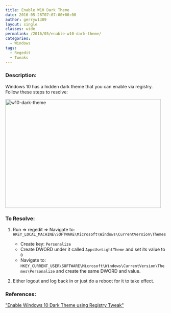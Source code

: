 ```yaml
---
title: Enable W10 Dark Theme
date: 2016-05-28T07:07:00+00:00
author: gerryw1389
layout: single
classes: wide
permalink: /2016/05/enable-w10-dark-theme/
categories:
  - Windows
tags:
  - Regedit
  - Tweaks
---
```

<!--more-->

### Description:

Windows 10 has a hidden dark theme that you can enable via registry. Follow these steps to resolve:

  <img class="alignnone size-full wp-image-736" src="https://automationadmin.com/assets/images/uploads/2016/09/w10-dark-theme.png" alt="w10-dark-theme" width="487" height="341" srcset="https://automationadmin.com/assets/images/uploads/2016/09/w10-dark-theme.png 487w, https://automationadmin.com/assets/images/uploads/2016/09/w10-dark-theme-300x210.png 300w" sizes="(max-width: 487px) 100vw, 487px" />


### To Resolve:

1. Run => regedit => Navigate to: `HKEY_LOCAL_MACHINE\SOFTWARE\Microsoft\Windows\CurrentVersion\Themes`

   - Create key: `Personalize`
   - Create DWORD under it called `AppsUseLightTheme` and set its value to `0`
   - Navigate to: `HKEY_CURRENT_USER\SOFTWARE\Microsoft\Windows\CurrentVersion\Themes\Personalize` and create the same DWORD and value.

4. Either logout and log back in or just do a reboot for it to take effect.


### References:

["Enable Windows 10 Dark Theme using Registry Tweak"](http://www.thewindowsclub.com/enable-windows-10-dark-theme)